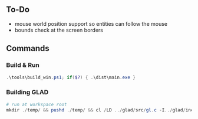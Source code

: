 ## To-Do
- mouse world position support so entities can follow the mouse
- bounds check at the screen borders


## Commands
### Build & Run
```ps1
.\tools\build_win.ps1; if($?) { .\dist\main.exe }
```

### Building GLAD
```ps1
# run at workspace root
mkdir ./temp/ && pushd ./temp/ && cl /LD ../glad/src/gl.c -I../glad/include && popd;
```